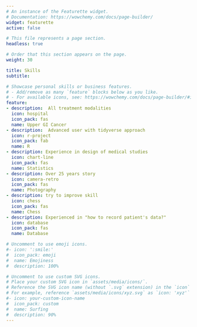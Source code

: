 ```yaml
---
# An instance of the Featurette widget.
# Documentation: https://wowchemy.com/docs/page-builder/
widget: featurette
active: false

# This file represents a page section.
headless: true

# Order that this section appears on the page.
weight: 30

title: Skills
subtitle:

# Showcase personal skills or business features.
# - Add/remove as many `feature` blocks below as you like.
# - For available icons, see: https://wowchemy.com/docs/page-builder/#icons
feature:
- description:  All treatment modalities
  icon: hospital
  icon_pack: fas
  name: Upper GI Cancer
- description:  Advanced user with tidyverse approach
  icon: r-project
  icon_pack: fab
  name: R
- description: Experience in design of medical studies
  icon: chart-line
  icon_pack: fas
  name: Statistics
- description: Over 25 years story
  icon: camera-retro
  icon_pack: fas
  name: Photography
- description: try to improve skill
  icon: chess
  icon_pack: fas
  name: Chess
- description: Experienced in "how to record patient's data?"
  icon: database
  icon_pack: fas
  name: Database

# Uncomment to use emoji icons.
#- icon: ':smile:'
#  icon_pack: emoji
#  name: Emojiness
#  description: 100% 

# Uncomment to use custom SVG icons.
# Place your custom SVG icon in `assets/media/icons/`.
# Reference the SVG icon name (without `.svg` extension) in the `icon` field.
# For example, reference `assets/media/icons/xyz.svg` as `icon: 'xyz'`
#- icon: your-custom-icon-name
#  icon_pack: custom
#  name: Surfing
#  description: 90%
---
```

